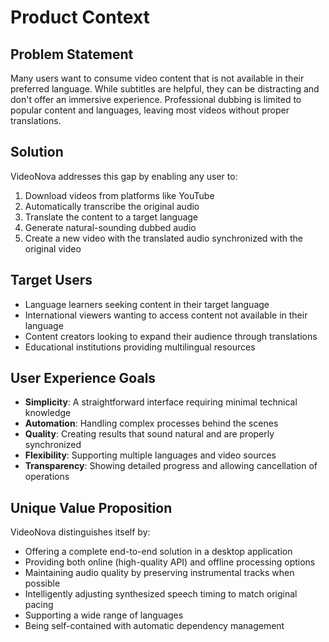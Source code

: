 # Product Context

## Problem Statement
Many users want to consume video content that is not available in their preferred language. While subtitles are helpful, they can be distracting and don't offer an immersive experience. Professional dubbing is limited to popular content and languages, leaving most videos without proper translations.

## Solution
VideoNova addresses this gap by enabling any user to:
1. Download videos from platforms like YouTube
2. Automatically transcribe the original audio
3. Translate the content to a target language
4. Generate natural-sounding dubbed audio
5. Create a new video with the translated audio synchronized with the original video

## Target Users
- Language learners seeking content in their target language
- International viewers wanting to access content not available in their language
- Content creators looking to expand their audience through translations
- Educational institutions providing multilingual resources

## User Experience Goals
- **Simplicity**: A straightforward interface requiring minimal technical knowledge
- **Automation**: Handling complex processes behind the scenes
- **Quality**: Creating results that sound natural and are properly synchronized
- **Flexibility**: Supporting multiple languages and video sources
- **Transparency**: Showing detailed progress and allowing cancellation of operations

## Unique Value Proposition
VideoNova distinguishes itself by:
- Offering a complete end-to-end solution in a desktop application
- Providing both online (high-quality API) and offline processing options
- Maintaining audio quality by preserving instrumental tracks when possible
- Intelligently adjusting synthesized speech timing to match original pacing
- Supporting a wide range of languages
- Being self-contained with automatic dependency management 